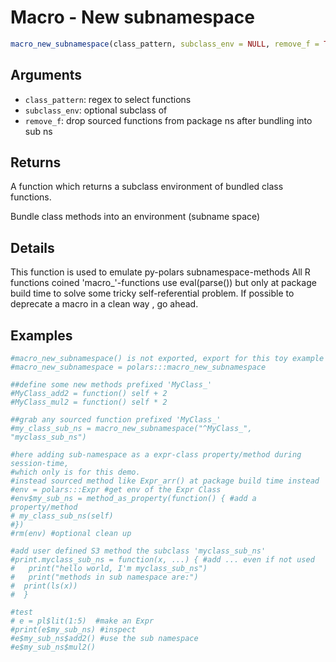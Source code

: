 # Macro - New subnamespace

```r
macro_new_subnamespace(class_pattern, subclass_env = NULL, remove_f = TRUE)
```

## Arguments

- `class_pattern`: regex to select functions
- `subclass_env`: optional subclass of
- `remove_f`: drop sourced functions from package ns after bundling into sub ns

## Returns

A function which returns a subclass environment of bundled class functions.

Bundle class methods into an environment (subname space)

## Details

This function is used to emulate py-polars subnamespace-methods All R functions coined 'macro_'-functions use eval(parse()) but only at package build time to solve some tricky self-referential problem. If possible to deprecate a macro in a clean way , go ahead.

## Examples

<pre class='r-example'><code><span class='r-in'><span><span class='co'>#macro_new_subnamespace() is not exported, export for this toy example</span></span></span>
<span class='r-in'><span><span class='co'>#macro_new_subnamespace = polars:::macro_new_subnamespace</span></span></span>
<span class='r-in'><span></span></span>
<span class='r-in'><span><span class='co'>##define some new methods prefixed 'MyClass_'</span></span></span>
<span class='r-in'><span><span class='co'>#MyClass_add2 = function() self + 2</span></span></span>
<span class='r-in'><span><span class='co'>#MyClass_mul2 = function() self * 2</span></span></span>
<span class='r-in'><span></span></span>
<span class='r-in'><span><span class='co'>##grab any sourced function prefixed 'MyClass_'</span></span></span>
<span class='r-in'><span><span class='co'>#my_class_sub_ns = macro_new_subnamespace("^MyClass_", "myclass_sub_ns")</span></span></span>
<span class='r-in'><span></span></span>
<span class='r-in'><span><span class='co'>#here adding sub-namespace as a expr-class property/method during session-time,</span></span></span>
<span class='r-in'><span><span class='co'>#which only is for this demo.</span></span></span>
<span class='r-in'><span><span class='co'>#instead sourced method like Expr_arr() at package build time instead</span></span></span>
<span class='r-in'><span><span class='co'>#env = polars:::Expr #get env of the Expr Class</span></span></span>
<span class='r-in'><span><span class='co'>#env$my_sub_ns = method_as_property(function() { #add a property/method</span></span></span>
<span class='r-in'><span><span class='co'># my_class_sub_ns(self)</span></span></span>
<span class='r-in'><span><span class='co'>#})</span></span></span>
<span class='r-in'><span><span class='co'>#rm(env) #optional clean up</span></span></span>
<span class='r-in'><span></span></span>
<span class='r-in'><span><span class='co'>#add user defined S3 method the subclass 'myclass_sub_ns'</span></span></span>
<span class='r-in'><span><span class='co'>#print.myclass_sub_ns = function(x, ...) { #add ... even if not used</span></span></span>
<span class='r-in'><span><span class='co'>#   print("hello world, I'm myclass_sub_ns")</span></span></span>
<span class='r-in'><span><span class='co'>#   print("methods in sub namespace are:")</span></span></span>
<span class='r-in'><span><span class='co'>#  print(ls(x))</span></span></span>
<span class='r-in'><span><span class='co'>#  }</span></span></span>
<span class='r-in'><span></span></span>
<span class='r-in'><span><span class='co'>#test</span></span></span>
<span class='r-in'><span><span class='co'># e = pl$lit(1:5)  #make an Expr</span></span></span>
<span class='r-in'><span><span class='co'>#print(e$my_sub_ns) #inspect</span></span></span>
<span class='r-in'><span><span class='co'>#e$my_sub_ns$add2() #use the sub namespace</span></span></span>
<span class='r-in'><span><span class='co'>#e$my_sub_ns$mul2()</span></span></span>
<span class='r-in'></span>
 </code></pre>